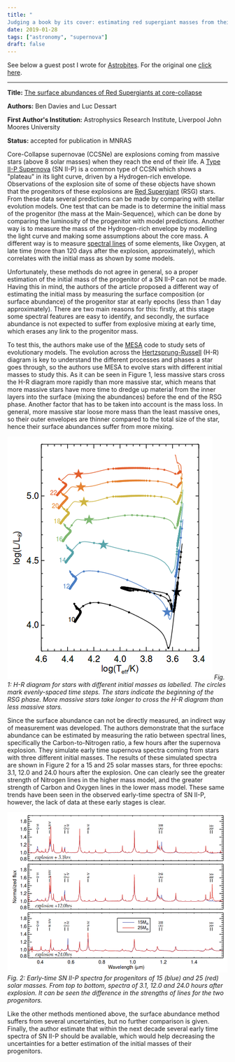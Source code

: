 ```yaml
---
title: "
Judging a book by its cover: estimating red supergiant masses from their surface abundance"
date: 2019-01-28
tags: ["astronomy", "supernova"]
draft: false
---
```


See below a guest post I wrote for [Astrobites](https://astrobites.org/). For the original one [click here](https://astrobites.org/2019/01/28/judging-book-cover-red-supergiant/). 
___
**Title:** [The surface abundances of Red Supergiants at core-collapse](https://arxiv.org/pdf/1811.04087.pdf)

**Authors:** Ben Davies and Luc Dessart

**First Author's Institution:** Astrophysics Research Institute, Liverpool John Moores University

**Status:** accepted for publication in MNRAS

Core-Collapse supernovae (CCSNe) are explosions coming from massive stars (above 8 solar masses) when they reach the end of their life. A [Type II-P Supernova](http://astronomy.swin.edu.au/cosmos/T/Type+II+Supernova) (SN II-P)  is a common type of CCSN which shows a "plateau" in its light curve, driven by a Hydrogen-rich envelope. Observations of the explosion site of some of these objects have shown that the progenitors of these explosions are [Red Supergiant](https://aasnova.org/2018/01/03/astrophysics-of-red-supergiants/) (RSG) stars. From these data several predictions can be made by comparing with stellar evolution models. One test that can be made is to determine the initial mass of the progenitor (the mass at the Main-Sequence), which can be done by comparing the luminosity of the progenitor with model predictions. Another way is to measure the mass of the Hydrogen-rich envelope by modelling the light curve and making some assumptions about the core mass. A different way is to measure [spectral lines](https://astrobites.org/guides/spectroscopy-and-spectral-lines/) of some elements, like Oxygen, at late time (more than 120 days after the explosion, approximately), which correlates with the initial mass as shown by some models.

Unfortunately, these methods do not agree in general, so a proper estimation of the initial mass of the progenitor of a SN II-P can not be made. Having this in mind, the authors of the article proposed a different way of estimating the initial mass by measuring the surface composition (or surface abundance) of the progenitor star at early epochs (less than 1 day approximately). There are two main reasons for this: firstly, at this stage some spectral features are easy to identify, and secondly, the surface abundance is not expected to suffer from explosive mixing at early time, which erases any link to the progenitor mass.

To test this, the authors make use of the [MESA](http://mesa.sourceforge.net/) code to study sets of evolutionary models. The evolution across the [Hertzsprung-Russell](http://astronomy.swin.edu.au/cosmos/H/Hertzsprung-Russell+Diagram) (H-R) diagram is key to understand the different processes and phases a star goes through, so the authors use MESA to evolve stars with different initial masses to study this. As it can be seen in Figure 1, less massive stars cross the H-R diagram more rapidly than more massive star, which means that more massive stars have more time to dredge up material from the inner layers into the surface (mixing the abundances) before the end of the RSG phase. Another factor that has to be taken into account is the mass loss. In general, more massive star loose more mass than the least massive ones, so their outer envelopes are thinner compared to the total size of the star, hence their surface abundances suffer from more mixing.

![png](Fig1.png)
*Fig. 1: H-R diagram for stars with different initial masses as labelled. The circles mark evenly-spaced time steps. The stars indicate the beginning of the RSG phase. More massive stars take longer to cross the H-R diagram than less massive stars.*

Since the surface abundance can not be directly measured, an indirect way of measurement was developed. The authors demonstrate that the surface abundance can be estimated by measuring the ratio between spectral lines, specifically the Carbon-to-Nitrogen ratio, a few hours after the supernova explosion. They simulate early time supernova spectra coming from stars with three different initial masses. The results of these simulated spectra are shown in Figure 2 for a 15 and 25 solar masses stars, for three epochs: 3.1, 12.0 and 24.0 hours after the explosion. One can clearly see the greater strength of Nitrogen lines in the higher mass model, and the greater strength of Carbon and Oxygen lines in the lower mass model. These same trends have been seen in the observed early-time spectra of SN II-P, however, the lack of data at these early stages is clear.

![png](Fig2.png)
*Fig. 2: Early-time SN II-P spectra for progenitors of 15 (blue) and 25 (red) solar masses. From top to bottom, spectra of 3.1, 12.0 and 24.0 hours after explosion. It can be seen the difference in the strengths of lines for the two progenitors.*

Like the other methods mentioned above, the surface abundance method suffers from several uncertainties, but no further comparison is given. Finally, the author estimate that within the next decade several early time spectra of SN II-P should be available, which would help decreasing the uncertainties for a better estimation of the initial masses of their progenitors.
